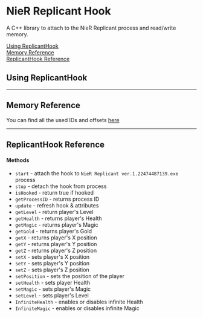 # NieR Replicant Hook

A C++ library to attach to the NieR Replicant process and read/write memory.

[Using ReplicantHook](#using-replicanthook) <br>
[Memory Reference](#memory-reference)<br>
[ReplicantHook Reference](#replicanthook-reference)

## Using ReplicantHook

---

## Memory Reference

You can find all the used IDs and offsets [here](https://docs.google.com/spreadsheets/d/14InwW9gADoyNCYglMC1XKAQ8ynC-UG6q9iGekA2w56Y/edit?usp=sharing)

---

## ReplicantHook Reference

#### Methods

- `start` - attach the hook to `NieR Replicant ver.1.22474487139.exe` process
- `stop` - detach the hook from process
- `isHooked` - return true if hooked
- `getProcessID` - returns process ID
- `update` - refresh hook & attributes
- `getLevel` - return player's Level
- `getHealth` - returns player's Health
- `getMagic` - returns player's Magic
- `getGold` - returns player's Gold
- `getX` - returns player's X position
- `getY` - returns player's Y position
- `getZ` - returns player's Z position
- `setX` - sets player's X position
- `setY` - sets player's Y position
- `setZ` - sets player's Z position
- `setPosition` - sets the position of the player
- `setHealth` - sets player Health
- `setMagic` - sets player's Magic
- `setLevel` - sets player's Level
- `InfiniteHealth` - enables or disables infinite Health
- `InfiniteMagic` - enables or disables infinite Magic
